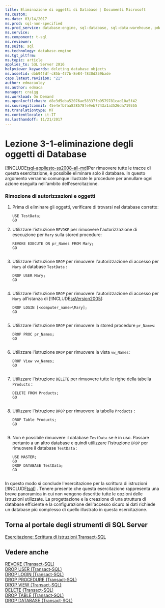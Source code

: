 ```yaml
---
title: Eliminazione di oggetti di Database | Documenti Microsoft
ms.custom: 
ms.date: 03/14/2017
ms.prod: sql-non-specified
ms.prod_service: database-engine, sql-database, sql-data-warehouse, pdw
ms.service: 
ms.component: t-sql
ms.reviewer: 
ms.suite: sql
ms.technology: database-engine
ms.tgt_pltfrm: 
ms.topic: article
applies_to: SQL Server 2016
helpviewer_keywords: deleting database objects
ms.assetid: dbb94fdf-c85b-477b-8e84-f830d259bade
caps.latest.revision: "21"
author: edmacauley
ms.author: edmaca
manager: craigg
ms.workload: On Demand
ms.openlocfilehash: d8e3d5eba52076ae58337fb9579781cad10a5f42
ms.sourcegitcommit: 45e4efb7aa828578fe9eb7743a1a3526da719555
ms.translationtype: MT
ms.contentlocale: it-IT
ms.lasthandoff: 11/21/2017
---
```

# <a name="lesson-3-1---deleting-database-objects"></a>Lezione 3-1-eliminazione degli oggetti di Database
[!INCLUDE[tsql-appliesto-ss2008-all-md](../includes/tsql-appliesto-ss2008-all-md.md)]Per rimuovere tutte le tracce di questa esercitazione, è possibile eliminare solo il database. In questo argomento verranno comunque illustrate le procedure per annullare ogni azione eseguita nell'ambito dell'esercitazione.  
  
### <a name="removing-permissions-and-objects"></a>Rimozione di autorizzazioni e oggetti  
  
1.  Prima di eliminare gli oggetti, verificare di trovarsi nel database corretto:  
  
    ```  
    USE TestData;  
    GO  
    ```  
  
2.  Utilizzare l'istruzione `REVOKE` per rimuovere l'autorizzazione di esecuzione per `Mary` sulla stored procedure:  
  
    ```  
    REVOKE EXECUTE ON pr_Names FROM Mary;  
    GO  
  
    ```  
  
3.  Utilizzare l'istruzione `DROP` per rimuovere l'autorizzazione di accesso per `Mary` al database `TestData` :  
  
    ```  
    DROP USER Mary;  
    GO  
  
    ```  
  
4.  Utilizzare l'istruzione `DROP` per rimuovere l'autorizzazione di accesso per `Mary` all'istanza di [!INCLUDE[ssVersion2005](../includes/ssversion2005-md.md)]:  
  
    ```  
    DROP LOGIN [<computer_name>\Mary];  
    GO  
  
    ```  
  
5.  Utilizzare l'istruzione `DROP` per rimuovere la stored procedure `pr_Names`:  
  
    ```  
    DROP PROC pr_Names;  
    GO  
  
    ```  
  
6.  Utilizzare l'istruzione `DROP` per rimuovere la vista `vw_Names`:  
  
    ```  
    DROP View vw_Names;  
    GO  
  
    ```  
  
7.  Utilizzare l'istruzione `DELETE` per rimuovere tutte le righe della tabella `Products` :  
  
    ```  
    DELETE FROM Products;  
    GO  
  
    ```  
  
8.  Utilizzare l'istruzione `DROP` per rimuovere la tabella `Products` :  
  
    ```  
    DROP Table Products;  
    GO  
  
    ```  
  
9. Non è possibile rimuovere il database `TestData` se è in uso. Passare pertanto a un altro database e quindi utilizzare l'istruzione `DROP` per rimuovere il database `TestData` :  
  
    ```  
    USE MASTER;  
    GO  
    DROP DATABASE TestData;  
    GO  
  
    ```  
  
In questo modo si conclude l'esercitazione per la scrittura di istruzioni [!INCLUDE[tsql](../includes/tsql-md.md)] . Tenere presente che questa esercitazione rappresenta una breve panoramica in cui non vengono descritte tutte le opzioni delle istruzioni utilizzate. La progettazione e la creazione di una struttura di database efficiente e la configurazione dell'accesso sicuro ai dati richiede un database più complesso di quello illustrato in questa esercitazione.  
  
## <a name="return-to-sql-server-tools-portal"></a>Torna al portale degli strumenti di SQL Server  
[Esercitazione: Scrittura di istruzioni Transact-SQL](../t-sql/tutorial-writing-transact-sql-statements.md)  
  
## <a name="see-also"></a>Vedere anche  
[REVOKE &#40;Transact-SQL&#41;](../t-sql/statements/revoke-transact-sql.md)  
[DROP USER &#40;Transact-SQL&#41;](../t-sql/statements/drop-user-transact-sql.md)  
[DROP LOGIN &#40;Transact-SQL&#41;](../t-sql/statements/drop-login-transact-sql.md)  
[DROP PROCEDURE &#40;Transact-SQL&#41;](../t-sql/statements/drop-procedure-transact-sql.md)  
[DROP VIEW &#40;Transact-SQL&#41;](../t-sql/statements/drop-view-transact-sql.md)  
[DELETE &#40;Transact-SQL&#41;](../t-sql/statements/delete-transact-sql.md)  
[DROP TABLE &#40;Transact-SQL&#41;](../t-sql/statements/drop-table-transact-sql.md)  
[DROP DATABASE &#40;Transact-SQL&#41;](../t-sql/statements/drop-database-transact-sql.md)  
  
  
  
